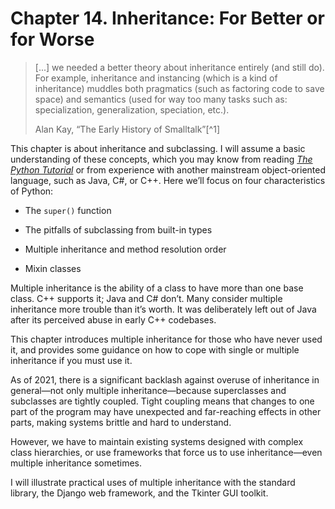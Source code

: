# Chapter 14. Inheritance: For Better or for Worse

> [...] we needed a better theory about inheritance entirely (and still do). For example, inheritance and instancing (which is a kind of inheritance) muddles both pragmatics (such as factoring code to save space) and semantics (used for way too many tasks such as: specialization, generalization, speciation, etc.).
> 
> Alan Kay, “The Early History of Smalltalk”[^1]

This chapter is about inheritance and subclassing. I will assume a basic understanding of these concepts, which you may know from reading [_The Python Tutorial_](https://fpy.li/14-2) or from experience with another mainstream object-oriented language, such as Java, C#, or C++. Here we’ll focus on four characteristics of Python:

- The `super()` function
    
- The pitfalls of subclassing from built-in types
    
- Multiple inheritance and method resolution order
    
- Mixin classes
    

Multiple inheritance is the ability of a class to have more than one base class. C++ supports it; Java and C# don’t. Many consider multiple inheritance more trouble than it’s worth. It was deliberately left out of Java after its perceived abuse in early C++ codebases.

This chapter introduces multiple inheritance for those who have never used it, and provides some guidance on how to cope with single or multiple inheritance if you must use it.

As of 2021, there is a significant backlash against overuse of inheritance in general—not only multiple inheritance—because superclasses and subclasses are tightly coupled. Tight coupling means that changes to one part of the program may have unexpected and far-reaching effects in other parts, making systems brittle and hard to understand.

However, we have to maintain existing systems designed with complex class hierarchies, or use frameworks that force us to use inheritance—even multiple inheritance sometimes.

I will illustrate practical uses of multiple inheritance with the standard library, the Django web framework, and the Tkinter GUI toolkit.